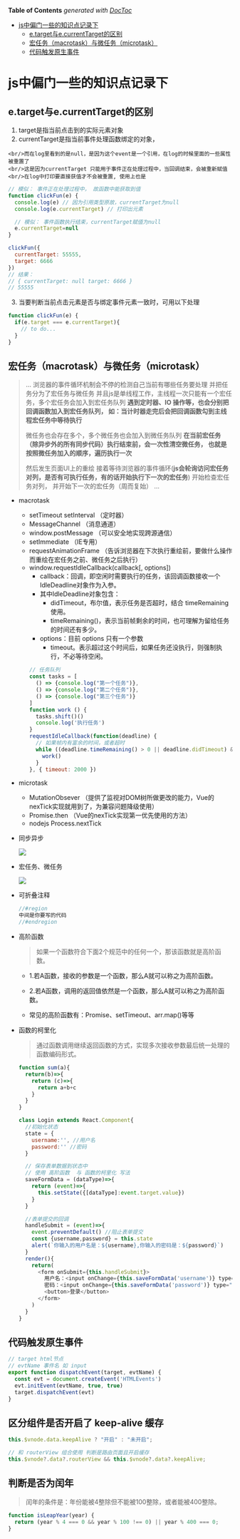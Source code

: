 <!--
 * @Author: mrzou
 * @Date: 2020-09-01 09:40:11
 * @LastEditors: mrzou
 * @LastEditTime: 2021-07-11 17:12:01
 * @Description: file content
-->
<!-- START doctoc generated TOC please keep comment here to allow auto update -->
<!-- DON'T EDIT THIS SECTION, INSTEAD RE-RUN doctoc TO UPDATE -->
**Table of Contents**  *generated with [DocToc](https://github.com/thlorenz/doctoc)*

- [js中偏门一些的知识点记录下](#js%E4%B8%AD%E5%81%8F%E9%97%A8%E4%B8%80%E4%BA%9B%E7%9A%84%E7%9F%A5%E8%AF%86%E7%82%B9%E8%AE%B0%E5%BD%95%E4%B8%8B)
  - [e.target与e.currentTarget的区别](#etarget%E4%B8%8Eecurrenttarget%E7%9A%84%E5%8C%BA%E5%88%AB)
  - [宏任务（macrotask）与微任务（microtask）](#%E5%AE%8F%E4%BB%BB%E5%8A%A1macrotask%E4%B8%8E%E5%BE%AE%E4%BB%BB%E5%8A%A1microtask)
  - [代码触发原生事件](#%E4%BB%A3%E7%A0%81%E8%A7%A6%E5%8F%91%E5%8E%9F%E7%94%9F%E4%BA%8B%E4%BB%B6)

<!-- END doctoc generated TOC please keep comment here to allow auto update -->

# js中偏门一些的知识点记录下

## e.target与e.currentTarget的区别
  1. target是指当前点击到的实际元素对象
  2. currentTarget是指当前事件处理函数绑定的对象，

    <br/>而在log里看到的是null，是因为这个event是一个引用，在log的时候里面的一些属性被重置了
    <br/>这是因为currentTarget 只能用于事件正在处理过程中，当回调结束，会被重新赋值
    <br/>在log中打印要直接获值才不会被重置, 使用上也是

  ```javascript
  // 模似： 事件正在处理过程中， 故函数中能获取到值
  function clickFun(e) {
    console.log(e) // 因为引用类型原故，currentTarget为null
    console.log(e.currentTarget) // 打印出元素

    // 模似： 事件函数执行结束，currentTarget赋值为null
    e.currentTarget=null
  }

  clickFun({
    currentTarget: 55555,
    target: 6666
  })
  // 结果：
  // { currentTarget: null target: 6666 }
  // 55555
  ```

  3. 当要判断当前点击元素是否与绑定事件元素一致时，可用以下处理

  ```javascript
  function clickFun(e) {
    if(e.target === e.currentTarget){
      // to do...
    }
  }
  ```
## 宏任务（macrotask）与微任务（microtask）

  >...
  > 浏览器的事件循环机制会不停的检测自己当前有哪些任务要处理
  并把任务分为了宏任务与微任务 
  并且js是单线程工作，主线程一次只能有一个宏任务，多个宏任务会加入到宏任务队列
  **遇到定时器、IO 操作等，也会分别把回调函数加入到宏任务队列， 如：当计时器走完后会把回调函数勾到主线程宏任务中等待执行**
  > 
  > 微任务也会存在多个，多个微任务也会加入到微任务队列
  **在当前宏任务（除异步外的所有同步代码）执行结束前，会一次性清空微任务，
  也就是按照微任务加入的顺序，遍历执行一次**
  >
  > 然后发生页面UI上的重绘 接着等待浏览器的事件循环(**js会轮询访问宏任务对列，是否有可执行任务，有的话开始执行下一次的宏任务**) 开始检查宏任务对列，
  并开始下一次的宏任务（周而复始）
  >...

  - macrotask
    - setTimeout setInterval  （定时器）
    - MessageChannel  （消息通道）
    - window.postMessage （可以安全地实现跨源通信）
    - setImmediate  （IE专用）
    - requestAnimationFrame （告诉浏览器在下次执行重绘前，要做什么操作 而重绘在宏任务之前、微任务之后执行）
    - window.requestIdleCallback(callback[, options])
        - callback：回调，即空闲时需要执行的任务，该回调函数接收一个IdleDeadline对象作为入参。
        - 其中IdleDeadline对象包含：
          - didTimeout，布尔值，表示任务是否超时，结合 timeRemaining 使用。
          - timeRemaining()，表示当前帧剩余的时间，也可理解为留给任务的时间还有多少。
        - options：目前 options 只有一个参数
          - timeout。表示超过这个时间后，如果任务还没执行，则强制执行，不必等待空闲。
        ```js
        // 任务队列
        const tasks = [
          () => {console.log("第一个任务")},
          () => {console.log("第二个任务")},
          () => {console.log("第三个任务")}
        ]
        function work () {
          tasks.shift()()
          console.log('执行任务')
        }
        requestIdleCallback(function(deadline) {
          // 如果帧内有富余的时间，或者超时
          while ((deadline.timeRemaining() > 0 || deadline.didTimeout) && tasks.length > 0) {
            work()
          }
        }, { timeout: 2000 })
        ```  
  - microtask
    - MutationObsever （提供了监视对DOM树所做更改的能力，Vue的nexTick实现就用到了，为兼容问题降级使用）
    - Promise.then  （Vue的nexTick实现第一优先使用的方法）
    - nodejs  Process.nextTick

  - 同步异步
  
    ![](../images/macrotask/task01.png)
    
  - 宏任务、微任务
  
    ![](../images/macrotask/task02.png)

- 可折叠注释
  ```javascript
  //#region
  中间是你要写的代码
  //#endregion
  ```

- 高阶函数				
  >如果一个函数符合下面2个规范中的任何一个，那该函数就是高阶函数。
  
  - 1.若A函数，接收的参数是一个函数，那么A就可以称之为高阶函数。
 
  - 2.若A函数，调用的返回值依然是一个函数，那么A就可以称之为高阶函数。
  
  - 常见的高阶函数有：Promise、setTimeout、arr.map()等等

- 函数的柯里化
  > 通过函数调用继续返回函数的方式，实现多次接收参数最后统一处理的函数编码形式。 
  ```javascript
  function sum(a){
    return(b)=>{
      return (c)=>{
        return a+b+c
      }
    }
  }
  ```
  ```javascript
  class Login extends React.Component{
    //初始化状态
    state = {
      username:'', //用户名
      password:'' //密码
    }

    // 保存表单数据到状态中
    // 使用 高阶函数	与 函数的柯里化 写法
    saveFormData = (dataType)=>{
      return (event)=>{
        this.setState({[dataType]:event.target.value})
      }
    }

    //表单提交的回调
    handleSubmit = (event)=>{
      event.preventDefault() //阻止表单提交
      const {username,password} = this.state
      alert(`你输入的用户名是：${username},你输入的密码是：${password}`)
    }
    render(){
      return(
        <form onSubmit={this.handleSubmit}>
          用户名：<input onChange={this.saveFormData('username')} type="text" name="username"/>
          密码：<input onChange={this.saveFormData('password')} type="password" name="password"/>
          <button>登录</button>
        </form>
      )
    }
  }
  ```
## 代码触发原生事件
```javascript
// target html节点
// evtName 事件名 如 input
export function dispatchEvent(target, evtName) {
  const evt = document.createEvent('HTMLEvents')
  evt.initEvent(evtName, true, true)
  target.dispatchEvent(evt)
}
```

## 区分组件是否开启了 keep-alive 缓存

```js
this.$vnode.data.keepAlive ? "开启" : "未开启";

// 和 routerView 组合使用 判断是路由页面且开启缓存
this.$vnode?.data?.routerView && this.$vnode?.data?.keepAlive;
```

## 判断是否为闰年
> 闰年的条件是：年份能被4整除但不能被100整除，或者能被400整除。
```js
function isLeapYear(year) {
  return (year % 4 === 0 && year % 100 !== 0) || year % 400 === 0;
}
```
